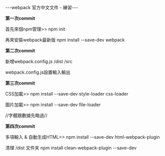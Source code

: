 ---webpack 官方中文文件 - 練習---

**第一次commit**

首先來個npm管理>>
npm init

再來安裝webpack最新版
npm install --save-dev webpack

**第二次commit**

新增webpack.config.js /dist /src

webpack.config.js設置輸入輸出

**第三次commit**

CSS加載>>
npm install --save-dev style-loader css-loader

圖片加載>>
npm install --save-dev file-loader

//字體跟數據先略過//

**第四次commit**

多項輸入 & 自動生成HTML>>
npm install --save-dev html-webpack-plugin

清理 /dist 文件夹
npm install clean-webpack-plugin --save-dev


